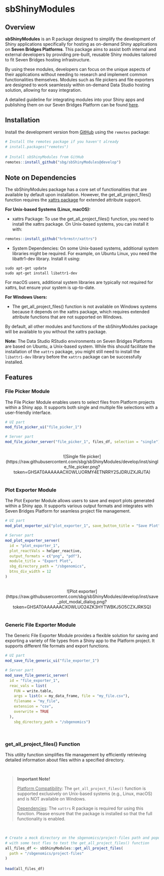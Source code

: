 # sbShinyModules

## Overview

**sbShinyModules** is an R package designed to simplify the development of
Shiny applications specifically for hosting as on-demand Shiny applications on
**Seven Bridges Platforms**. This package aims to assist both internal and
external developers by providing pre-built, reusable Shiny modules tailored to
fit Seven Bridges hosting infrastructure.

By using these modules, developers can focus on the unique aspects of their
applications without needing to research and implement common functionalities
themselves. Modules such as file pickers and file exporters are designed to
work seamlessly within on-demand Data Studio hosting solution, allowing for
easy integration.

A detailed guideline for integrating modules into your Shiny apps and 
publishing them on our Seven Bridges Platform can be found
[here](https://docs.cancergenomicscloud.org/docs/bring-your-shiny-apps).

## Installation 

Install the development version from [GitHub](github) using the `remotes`
package:

```r
# Install the remotes package if you haven't already
# install.packages("remotes")

# Install sbShinyModules from GitHub
remotes::install_github("sbg/sbShinyModules@develop") 
```

## Note on Dependencies 

The sbShinyModules package has a core set of functionalities that are available
by default upon installation. However, the get_all_project_files() function
requires the [xattrs package](https://github.com/hrbrmstr/xattrs) for extended
attribute support.

**For Unix-based Systems (Linux, macOS):**

- xattrs Package: To use the get_all_project_files() function, you need to
install the xattrs package. On Unix-based systems, you can install it with: 
```r
remotes::install_github("hrbrmstr/xattrs")
```
- System Dependencies: On some Unix-based systems, additional system libraries
might be required. For example, on Ubuntu Linux, you need the libattr1-dev
library. Install it using:

```
sudo apt-get update
sudo apt-get install libattr1-dev
```
For macOS users, additional system libraries are typically not required for
xattrs, but ensure your system is up-to-date.

**For Windows Users:**

- The get_all_project_files() function is not available on Windows systems
because it depends on the xattrs package, which requires extended attribute
functions that are not supported on Windows.


By default, all other modules and functions of the sbShinyModules package will
be available to you without the xattrs package.


**Note:** The Data Studio RStudio environments on Seven Bridges Platforms are
based on Ubuntu, a Unix-based system. While this should facilitate the
installation of the `xattrs` package, you might still need to install the
`libattr1-dev` library before the `xattrs` package can be successfully
installed.

## Features

### File Picker Module

The File Picker Module enables users to select files from Platform projects
within a Shiny app. It supports both single and multiple file selections with
a user-friendly interface.

```r
# UI part
mod_file_picker_ui("file_picker_1") 
```

```r
# Server part
mod_file_picker_server("file_picker_1", files_df, selection = "single") 
```
<br>
<center>
  ![Single file picker](https://raw.githubusercontent.com/sbg/sbShinyModules/develop/inst/single_file_picker.png?token=GHSAT0AAAAAACXOWLUORMY4ETNRRY2SJDRUZXJRJTA)
</center>
<br>


### Plot Exporter Module

The Plot Exporter Module allows users to save and export plots generated
within a Shiny app. It supports various output formats and integrates with
Seven Bridges Platform for seamless project file management.

```r
# UI part
mod_plot_exporter_ui("plot_exporter_1", save_button_title = "Save Plot")
```

```r
# Server part
mod_plot_exporter_server( 
  id = "plot_exporter_1", 
  plot_reactVals = helper_reactive, 
  output_formats = c("png", "pdf"), 
  module_title = "Export Plot", 
  sbg_directory_path = "/sbgenomics", 
  btns_div_width = 12 
) 
```
<br>
<center>
  ![Plot exporter](https://raw.githubusercontent.com/sbg/sbShinyModules/develop/inst/save_plot_modal_dialog.png?token=GHSAT0AAAAAACXOWLUO24ZK3HYTWBKJ5O5CZXJRKSQ)
</center>
<br>


### Generic File Exporter Module

The Generic File Exporter Module provides a flexible solution for saving and
exporting a variety of file types from a Shiny app to the Platform project.
It supports different file formats and export functions.

```r
# UI part
mod_save_file_generic_ui("file_exporter_1")
```

```r
# Server part
mod_save_file_generic_server(
  id = "file_exporter_1",  
  reac_vals = list( 
    FUN = write.table, 
    args = list(x = my_data_frame, file = "my_file.csv"), 
    filename = "my_file", 
    extension = "csv", 
    overwrite = TRUE 
  ), 
 	sbg_directory_path = "/sbgenomics")  
```
<br>


### get_all_project_files() Function

This utility function simplifies file management by efficiently retrieving
detailed information about files within a specified directory.

<br>

> **Important Note!** 
> 
> <u>Platform Compatibility</u>: The `get_all_project_files()` function is
> supported exclusively on Unix-based systems (e.g., Linux, macOS) and is NOT
> available on Windows.
>
> <u>Dependencies</u>: The `xattrs` R package is required for using this
> function. Please ensure that the package is installed so that the full
> functionality is enabled.

<br>
 
```r
# Create a mock directory on the sbgenomics/project-files path and populate it
# with some test fles to test the get_all_project_files() function
all_files_df <- sbShinyModules::get_all_project_files(
  path = "/sbgenomics/project-files"
)

head(all_files_df)
```


